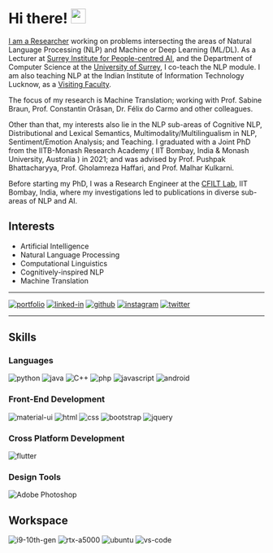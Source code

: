 # Hi there! <img src="https://media.giphy.com/media/hvRJCLFzcasrR4ia7z/giphy.gif" width="29px">

[I am a Researcher](https://dipteshkanojia.github.io) working on problems intersecting the areas of Natural Language Processing (NLP) and Machine or Deep Learning (ML/DL). As a Lecturer at [Surrey Institute for People-centred AI](https://www.surrey.ac.uk/artificial-intelligence), and the Department of Computer Science at the [University of Surrey](https://www.surrey.ac.uk), I co-teach the NLP module. I am also teaching NLP at the Indian Institute of Information Technology Lucknow, as a [Visiting Faculty](https://iiitl.ac.in/index.php/personnel/dr-diptesh-kanojia/).

The focus of my research is Machine Translation; working with Prof. Sabine Braun, Prof. ‪Constantin Orăsan, Dr. Félix do Carmo and other colleagues.

Other than that, my interests also lie in the NLP sub-areas of Cognitive NLP, Distributional and Lexical Semantics, Multimodality/Multilingualism in NLP, Sentiment/Emotion Analysis; and Teaching. I graduated with a Joint PhD from the IITB-Monash Research Academy ( IIT Bombay, India & Monash University, Australia ) in 2021; and was advised by Prof. Pushpak Bhattacharyya, Prof. Gholamreza Haffari, and Prof. Malhar Kulkarni.

Before starting my PhD, I was a Research Engineer at the [CFILT Lab](https://www.cfilt.iitb.ac.in), IIT Bombay, India, where my investigations led to publications in diverse sub-areas of NLP and AI.

## Interests
- Artificial Intelligence
- Natural Language Processing
- Computational Linguistics
- Cognitively-inspired NLP
- Machine Translation

<hr />

[![portfolio](https://img.shields.io/badge/Portfolio-323330?style=for-the-badge&logo=Microsoft-Edge&logoColor=white)](https://dipteshkanojia.github.io/)
[![linked-in](https://img.shields.io/badge/Linked_In-323330?style=for-the-badge&logo=LinkedIn&logoColor=white)](https://www.linkedin.com/in/dipteshkanojia/)
[![github](https://img.shields.io/badge/GitHub-323330?style=for-the-badge&logo=GitHub&logoColor=white)](https://github.com/dipteshkanojia)
[![instagram](https://img.shields.io/badge/Instagram-323330?style=for-the-badge&logo=instagram&logoColor=white)](https://www.instagram.com/dipteshkanojia/)
[![twitter](https://img.shields.io/badge/Twitter-323330?style=for-the-badge&logo=twitter&logoColor=white)](https://www.twitter.com/diptesh/)
<hr />

##  Skills

### Languages

![python](https://img.shields.io/badge/Python-323330?style=for-the-badge&logo=python&logoColor=white)
![java](https://img.shields.io/badge/Java-323330?style=for-the-badge&logo=java&logoColor=white)
![C++](https://img.shields.io/badge/c++-323330.svg?style=for-the-badge&logo=c%2B%2B&logoColor=white)
![php](https://img.shields.io/badge/PHP-323330?style=for-the-badge&logo=php&logoColor=white)
![javascript](https://img.shields.io/badge/JavaScript-323330?style=for-the-badge&logo=javascript&logoColor=F7DF1E)
![android](https://img.shields.io/badge/Android-323330?style=for-the-badge&logo=android&logoColor=white)

### Front-End Development

![material-ui](https://img.shields.io/badge/Material_UI-323330?style=for-the-badge&logo=mui&logoColor=white)
![html](https://img.shields.io/badge/HTML5-323330?style=for-the-badge&logo=html5&logoColor=white)
![css](https://img.shields.io/badge/CSS3-323330?style=for-the-badge&logo=css3&logoColor=white)
![bootstrap](https://img.shields.io/badge/Bootstrap-323330?style=for-the-badge&logo=bootstrap&logoColor=white)
![jquery](https://img.shields.io/badge/jQuery-323330?style=for-the-badge&logo=jquery&logoColor=white)

### Cross Platform Development

![flutter](https://img.shields.io/badge/Flutter-323330?style=for-the-badge&logo=flutter&logoColor=white)

### Design Tools

![Adobe Photoshop](https://img.shields.io/badge/adobe%20photoshop-323330.svg?style=for-the-badge&logo=adobe%20photoshop&logoColor=white)

## Workspace

![i9-10th-gen](https://img.shields.io/badge/Intel-Core_i9_10th-323330?style=for-the-badge&logo=intel&logoColor=white)
![rtx-a5000](https://img.shields.io/badge/NVIDIA-2_*_RTX_A5000-323330?style=for-the-badge&logo=nvidia&logoColor=white)
![ubuntu](https://img.shields.io/badge/ubuntu_20.04-323330?style=for-the-badge&logo=ubuntu&logoColor=white)
![vs-code](https://img.shields.io/badge/VS_Code-323330?style=for-the-badge&logo=Visual-Studio-Code&logoColor=white)

<!-- ## Links

[![portfolio](https://img.shields.io/badge/Portfolio-323330?style=for-the-badge&logo=Microsoft-Edge&logoColor=white)](https://dipteshkanojia.github.io/)
[![linked-in](https://img.shields.io/badge/Linked_In-323330?style=for-the-badge&logo=LinkedIn&logoColor=white)](https://www.linkedin.com/in/dipteshkanojia/)
[![github](https://img.shields.io/badge/GitHub-323330?style=for-the-badge&logo=GitHub&logoColor=white)](https://github.com/dipteshkanojia)
[![instagram](https://img.shields.io/badge/Instagram-323330?style=for-the-badge&logo=instagram&logoColor=white)](https://www.instagram.com/dipteshkanojia/)
[![twitter](https://img.shields.io/badge/Twitter-323330?style=for-the-badge&logo=twitter&logoColor=white)](https://www.twitter.com/diptesh/) -->

<!--
**dipteshkanojia/dipteshkanojia** is a ✨ _special_ ✨ repository because its `README.md` (this file) appears on your GitHub profile.

Here are some ideas to get you started:

- 🔭 I’m currently working on ...
- 🌱 I’m currently learning ...
- 👯 I’m looking to collaborate on ...
- 🤔 I’m looking for help with ...
- 💬 Ask me about ...
- 📫 How to reach me: ...
- 😄 Pronouns: ...
- ⚡ Fun fact: ...
-->
